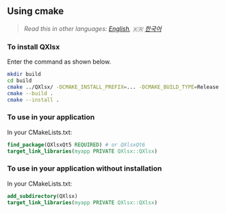 ## Using cmake 

> *Read this in other languages: [English](HowToSetProject-cmake.md), :kr: [한국어](HowToSetProject-cmake.ko.md)*

### To install QXlsx

Enter the command as shown below.

```sh
mkdir build
cd build
cmake ../QXlsx/ -DCMAKE_INSTALL_PREFIX=... -DCMAKE_BUILD_TYPE=Release
cmake --build .
cmake --install .
```

### To use in your application

In your CMakeLists.txt:

```cmake
find_package(QXlsxQt5 REQUIRED) # or QXlsxQt6
target_link_libraries(myapp PRIVATE QXlsx::QXlsx)
```

### To use in your application without installation

In your CMakeLists.txt:

```cmake
add_subdirectory(QXlsx)
target_link_libraries(myapp PRIVATE QXlsx::QXlsx)
```
